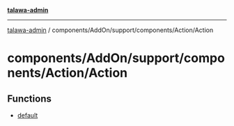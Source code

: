 [**talawa-admin**](../../../../../../README.md)

***

[talawa-admin](../../../../../../README.md) / components/AddOn/support/components/Action/Action

# components/AddOn/support/components/Action/Action

## Functions

- [default](functions/default.md)
